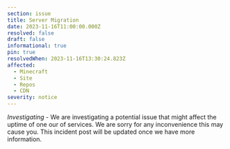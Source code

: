 ```yaml
---
section: issue
title: Server Migration
date: 2023-11-16T11:00:00.000Z
resolved: false
draft: false
informational: true
pin: true
resolvedWhen: 2023-11-16T13:30:24.823Z
affected:
  - Minecraft
  - Site
  - Repos
  - CDN
severity: notice
---
```

*Investigating* - We are investigating a potential issue that might affect the uptime of one our of services. We are sorry for any inconvenience this may cause you. This incident post will be updated once we have more information.